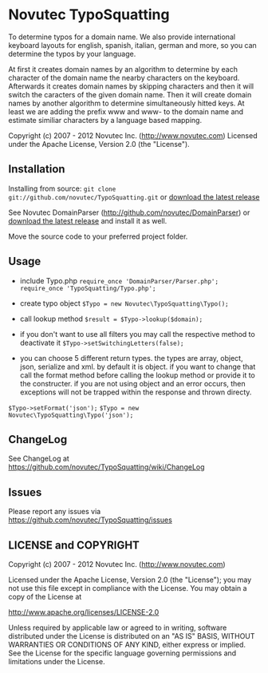 Novutec TypoSquatting
=====================

To determine typos for a domain name. We also provide international keyboard layouts for
english, spanish, italian, german and more, so you can determine the typos by your language.

At first it creates domain names by an algorithm to determine by each character of the domain
name the nearby characters on the keyboard. Afterwards it creates domain names by skipping
characters and then it will switch the caracters of the given domain name. Then it will
create domain names by another algorithm to determine simultaneously hitted keys. At least
we are adding the prefix www and www- to the domain name and estimate similiar characters by
a language based mapping.

Copyright (c) 2007 - 2012 Novutec Inc. (http://www.novutec.com)
Licensed under the Apache License, Version 2.0 (the "License").

Installation
------------

Installing from source: `git clone git://github.com/novutec/TypoSquatting.git` or [download the latest release](https://github.com/novutec/TypoSquatting/zipball/master)

See Novutec DomainParser (http://github.com/novutec/DomainParser) or [download the latest release](https://github.com/novutec/DomainParser/zipball/master) and install it as well.

Move the source code to your preferred project folder.

Usage
-----

* include Typo.php
`require_once 'DomainParser/Parser.php';`
`require_once 'TypoSquatting/Typo.php';`

* create typo object
`$Typo = new Novutec\TypoSquatting\Typo();`

* call lookup method
`$result = $Typo->lookup($domain);`

* if you don't want to use all filters you may call the respective method to deactivate it
`$Typo->setSwitchingLetters(false);`

* you can choose 5 different return types. the types are array, object, json, serialize and
xml. by default it is object. if you want to change that call the format method before calling
the lookup method or provide it to the constructer. if you are not using object and an
error occurs, then exceptions will not be trapped within the response and thrown directy.

`$Typo->setFormat('json');`
`$Typo = new Novutec\TypoSquatting\Typo('json');`

ChangeLog
---------
See ChangeLog at https://github.com/novutec/TypoSquatting/wiki/ChangeLog

Issues
------

Please report any issues via https://github.com/novutec/TypoSquatting/issues

LICENSE and COPYRIGHT
---------------------

Copyright (c) 2007 - 2012 Novutec Inc. (http://www.novutec.com)

Licensed under the Apache License, Version 2.0 (the "License");
you may not use this file except in compliance with the License.
You may obtain a copy of the License at

http://www.apache.org/licenses/LICENSE-2.0

Unless required by applicable law or agreed to in writing, software
distributed under the License is distributed on an "AS IS" BASIS,
WITHOUT WARRANTIES OR CONDITIONS OF ANY KIND, either express or implied.
See the License for the specific language governing permissions and
limitations under the License.